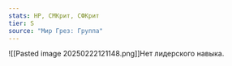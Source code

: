 ```yaml
---
stats: HP, СМКрит, СФКрит
tier: S
source: "Мир Грез: Группа"
---
```

![[Pasted image 20250222121148.png]]Нет лидерского навыка.